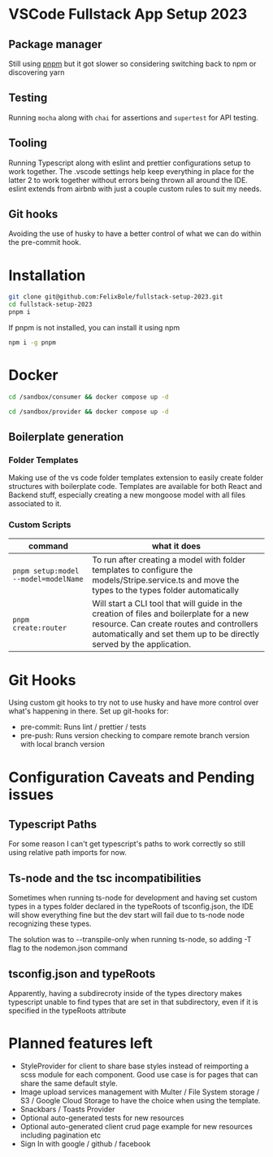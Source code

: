 # VSCode Fullstack App Setup 2023

## Package manager

Still using [pnpm](https://pnpm.io) but it got slower so considering switching back to npm or discovering yarn

## Testing

Running `mocha` along with `chai` for assertions and `supertest` for API testing.

## Tooling

Running Typescript along with eslint and prettier configurations setup to work together. The .vscode settings help keep everything in place for the latter 2 to work together without errors being thrown all around the IDE. eslint extends from airbnb with just a couple custom rules to suit my needs.

## Git hooks

Avoiding the use of husky to have a better control of what we can do within the pre-commit hook.

# Installation

```bash
git clone git@github.com:FelixBole/fullstack-setup-2023.git
cd fullstack-setup-2023
pnpm i
```

If pnpm is not installed, you can install it using npm

```bash
npm i -g pnpm
```

# Docker

```bash
cd /sandbox/consumer && docker compose up -d
```

```bash
cd /sandbox/provider && docker compose up -d
```

## Boilerplate generation

### Folder Templates

Making use of the vs code folder templates extension to easily create folder structures with boilerplate code. Templates are available for both React and Backend stuff, especially creating a new mongoose model with all files associated to it.

### Custom Scripts

| command                              | what it does                                                                                                                                                                                                 |
| ------------------------------------ | ------------------------------------------------------------------------------------------------------------------------------------------------------------------------------------------------------------ |
| `pnpm setup:model --model=modelName` | To run after creating a model with folder templates to configure the models/Stripe.service.ts and move the types to the types folder automatically                                                           |
| `pnpm create:router`                 | Will start a CLI tool that will guide in the creation of files and boilerplate for a new resource. Can create routes and controllers automatically and set them up to be directly served by the application. |

# Git Hooks

Using custom git hooks to try not to use husky and have more control over what's happening in there. Set up git-hooks for:

-   pre-commit: Runs lint / prettier / tests
-   pre-push: Runs version checking to compare remote branch version with local branch version

# Configuration Caveats and Pending issues

## Typescript Paths

For some reason I can't get typescript's paths to work correctly so still using relative path imports for now.

## Ts-node and the tsc incompatibilities

Sometimes when running ts-node for development and having set custom types in a types folder declared in the typeRoots of tsconfig.json, the IDE will show everything fine but the dev start will fail due to ts-node node recognizing these types.

The solution was to --transpile-only when running ts-node, so adding -T flag to the nodemon.json command

## tsconfig.json and typeRoots

Apparently, having a subdirecroty inside of the types directory makes typescript unable to find types that are set in that subdirectory, even if it is specified in the typeRoots attribute

# Planned features left

-   StyleProvider for client to share base styles instead of reimporting a scss module for each component. Good use case is for pages that can share the same default style.
-   Image upload services management with Multer / File System storage / S3 / Google Cloud Storage to have the choice when using the template.
-   Snackbars / Toasts Provider
-   Optional auto-generated tests for new resources
-   Optional auto-generated client crud page example for new resources including pagination etc
-   Sign In with google / github / facebook
